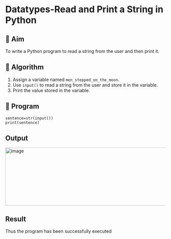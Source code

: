 # Datatypes-Read and Print a String in Python

## 🎯 Aim
To write a Python program to read a string from the user and then print it.

## 🧠 Algorithm
1. Assign a variable named `men_stepped_on_the_moon`.
2. Use `input()` to read a string from the user and store it in the variable.
3. Print the value stored in the variable.

## 🧾 Program
```
sentence=str(input())
print(sentence)
```

## Output
<img width="823" height="182" alt="image" src="https://github.com/user-attachments/assets/f11ae90d-ca0e-44d2-ab7d-618318487eb9" />

## Result
Thus the program has been successfully executed

